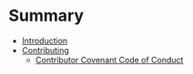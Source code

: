 # Summary

* [Introduction](README.md)
* [Contributing](contributing.md)
   * [Contributor Covenant Code of Conduct](code-of-conduct.md)

